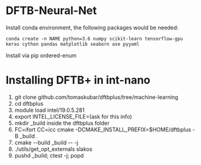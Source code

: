 # DFTB-Neural-Net

Install conda environment, the following packages would be needed:

```
conda create -n NAME python=3.6 numpy scikit-learn tensorflow-gpu keras cython pandas matplotlib seaborn ase pyyaml
```

Install via pip ordered-enum

# Installing DFTB+ in int-nano
1. git clone github.com/tomaskubar/dftbplus/tree/machine-learning
2. cd dftbplus
3. module load intel/19.0.5.281
4. export  INTEL_LICENSE_FILE=(ask for this info)
5. mkdir \_build inside the dftbplus folder
6. FC=ifort CC=icc cmake -DCMAKE_INSTALL_PREFIX=$HOME/dftbplus -B \_build .
7. cmake --build \_build -- -j
8. ./utils/get_opt_externals slakos
9. pushd \_build; ctest -j; popd
